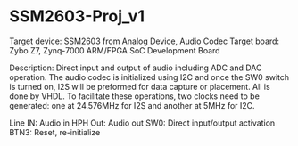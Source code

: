 # SSM2603-Proj_v1

Target device: SSM2603 from Analog Device, Audio Codec
Target board: Zybo Z7, Zynq-7000 ARM/FPGA SoC Development Board

Description: Direct input and output of audio including ADC and DAC operation. The audio codec is initialized using I2C and 
once the SW0 switch is turned on, I2S will be preformed for data capture or placement. All is done by VHDL.
To facilitate these operations, two clocks need to be generated: one at 24.576MHz for I2S and another at 5MHz for I2C.

Line IN: Audio in
HPH Out: Audio out
SW0: Direct input/output activation
BTN3: Reset, re-initialize
